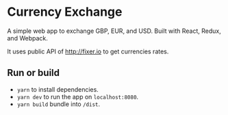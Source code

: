 # Currency Exchange

A simple web app to exchange GBP, EUR, and USD. Built with React, Redux, and Webpack.

It uses public API of http://fixer.io to get currencies rates.

## Run or build

* `yarn` to install dependencies.
* `yarn dev` to run the app on `localhost:8080`.
* `yarn build` bundle into `/dist`.
